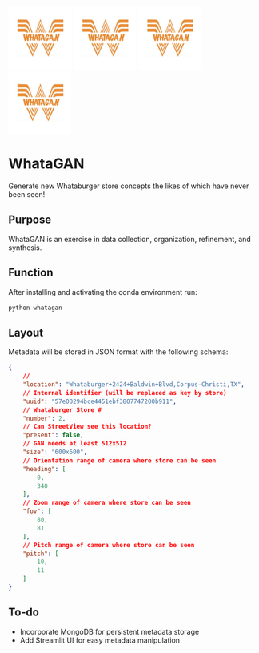 <span><img src="https://github.com/JimothyJohn/WhataGAN/raw/master/docs/whatagan.png" width="25%">
<img src="https://github.com/JimothyJohn/WhataGAN/raw/master/docs/whatagan.png" width="25%">
<img src="https://github.com/JimothyJohn/WhataGAN/raw/master/docs/whatagan.png" width="25%">
<img src="https://github.com/JimothyJohn/WhataGAN/raw/master/docs/whatagan.png" width="25%"></span>

# WhataGAN

Generate new Whataburger store concepts the likes of which have never been seen!

## Purpose

WhataGAN is an exercise in data collection, organization, refinement, and synthesis.

## Function

After installing and activating the conda environment run:

```bash
python whatagan
```

## Layout

Metadata will be stored in JSON format with the following schema:

```json
{
    // 
    "location": "Whataburger+2424+Baldwin+Blvd,Corpus-Christi,TX",
    // Internal identifier (will be replaced as key by store)
    "uuid": "57e00294bce4451ebf3807747200b911",
    // Whataburger Store #
    "number": 2,
    // Can StreetView see this location?
    "present": false,
    // GAN needs at least 512x512
    "size": "600x600",
    // Orientation range of camera where store can be seen
    "heading": [
        0,
        340
    ],
    // Zoom range of camera where store can be seen
    "fov": [
        80,
        81
    ],
    // Pitch range of camera where store can be seen
    "pitch": [
        10,
        11
    ]
}
```

## To-do

- Incorporate MongoDB for persistent metadata storage
- Add Streamlit UI for easy metadata manipulation

